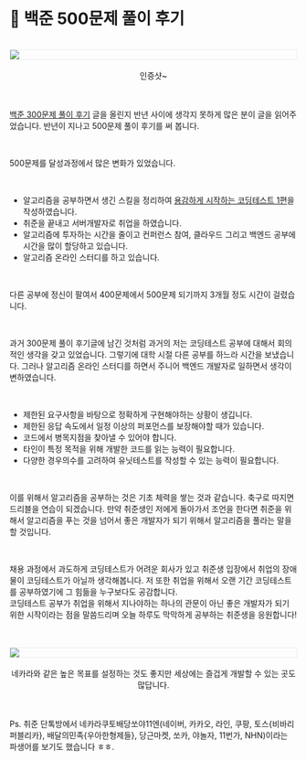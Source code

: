 # 🚀 백준 500문제 풀이 후기 


<br />
<img src="http://t1.daumcdn.net/thumb/R1024x0/?fname=https://github.com/KoEonYack/Tistory-Coveant/blob/master/Article/%ED%94%84%EB%A1%9C%EC%A0%9D%ED%8A%B8%ED%9B%84%EA%B8%B0/%EB%B0%B1%EC%A4%80500%EB%AC%B8%EC%A0%9C%EB%8B%AC%EC%84%B1/img/500.png?raw=true" align="center" style="display: block; margin: 0px auto; display: block; height: auto; border:1px solid #eaeaea; padding: 0px;" width="" >
<br />
<center> 인증샷~ </center>
<br/>
<br/>

[백준 300문제 풀이 후기](https://covenant.tistory.com/136) 글을 올린지 반년 사이에 생각지 못하게 많은 분이 글을 읽어주었습니다. 반년이 지나고 500문제 풀이 후기를 써 봅니다. 

<br/>

500문제를 달성과정에서 많은 변화가 있었습니다.

<br />

- 알고리즘을 공부하면서 생긴 스킬을 정리하여 [용감하게 시작하는 코딩테스트 1편](https://covenant.tistory.com/141)을 작성하였습니다.
- 취준을 끝내고 서버개발자로 취업을 하였습니다.
- 알고리즘에 투자하는 시간을 줄이고 컨퍼런스 참여, 클라우드 그리고 백엔드 공부에 시간을 많이 할당하고 있습니다.
- 알고리즘 온라인 스터디를 하고 있습니다.

<br />

다른 공부에 정신이 팔여서 400문제에서 500문제 되기까지 3개월 정도 시간이 걸렸습니다.

<br />

과거 300문제 풀이 후기글에 남긴 것처럼 과거의 저는 코딩테스트 공부에 대해서 회의적인 생각을 갖고 있었습니다. 그렇기에 대학 시절 다른 공부를 하느라 시간을 보냈습니다.
그러나 알고리즘 온라인 스터디를 하면서 주니어 백엔드 개발자로 일하면서 생각이 변하였습니다.

<br />

- 제한된 요구사항을 바탕으로 정확하게 구현해야하는 상황이 생깁니다.
- 제한된 응답 속도에서 일정 이상의 퍼포먼스를 보장해야할 때가 있습니다. 
- 코드에서 병목지점을 찾아낼 수 있어야 합니다.
- 타인이 특정 목적을 위해 개발한 코드를 읽는 능력이 필요합니다.
- 다양한 경우의수를 고려하여 유닛테스트를 작성할 수 있는 능력이 필요합니다.

<br />

이를 위해서 알고리즘을 공부하는 것은 기초 체력을 쌓는 것과 같습니다. 축구로 따지면 드리블을 연습이 되겠습니다. 만약 취준생인 저에게 돌아가서 조언을 한다면 취준을 위해서 알고리즘을 푸는 것을 넘어서 좋은 개발자가 되기 위해서 알고리즘을 풀라는 말을 할 것입니다. 

<br />

채용 과정에서 과도하게 코딩테스트가 어려운 회사가 있고 취준생 입장에서 취업의 장애물이 코딩테스트가 아닐까 생각해봅니다. 저 또한 취업을 위해서 오랜 기간 코딩테스트를 공부하였기에 그 힘듦을 누구보다도 공감합니다. <br />
코딩테스트 공부가 취업을 위해서 지나야하는 하나의 관문이 아닌 좋은 개발자가 되기 위한 시작이라는 점을 말씀드리며 오늘 하루도 막막하게 공부하는 취준생을 응원합니다! <br />


<br />
<br />
<img src="http://t1.daumcdn.net/thumb/R1024x0/?fname=https://github.com/KoEonYack/Tistory-Coveant/blob/master/Article/%ED%94%84%EB%A1%9C%EC%A0%9D%ED%8A%B8%ED%9B%84%EA%B8%B0/%EB%B0%B1%EC%A4%80500%EB%AC%B8%EC%A0%9C%EB%8B%AC%EC%84%B1/img/naver.jpg?raw=true" align="center" style="display: block; margin: 0px auto; display: block; height: auto; border:1px solid #eaeaea; padding: 0px;" width="" >
<br />
<center> 네카라와 같은 높은 목표를 설정하는 것도 좋지만 세상에는 즐겁게 개발할 수 있는 곳도 많답니다. </center>

<br />
<br />

Ps. 
취준 단톡방에서 네카라쿠토배당쏘야11엔(네이버, 카카오, 라인, 쿠팡, 토스{비바리퍼블리카}, 배달의민족{우아한형제들}, 당근마켓, 쏘카, 야놀자, 11번가, NHN)이라는 파생어를 보기도 했습니다 ㅎㅎ. 